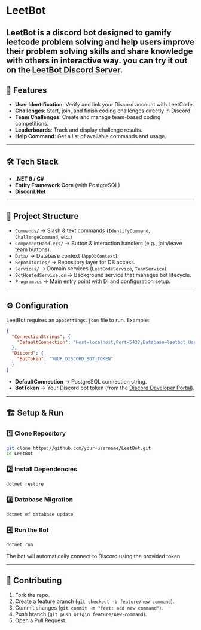 # LeetBot

LeetBot is a discord bot designed to gamify leetcode problem solving and help users improve their problem solving skills and share knowledge with others in interactive way.
you can try it out on the [LeetBot Discord Server](https://discord.gg/pVQehWMjC2).
---

## 🚀 Features

* **User Identification**: Verify and link your Discord account with LeetCode.
* **Challenges**: Start, join, and finish coding challenges directly in Discord.
* **Team Challenges**: Create and manage team-based coding competitions.
* **Leaderboards**: Track and display challenge results.
* **Help Command**: Get a list of available commands and usage.

---

## 🛠️ Tech Stack

* **.NET 9 / C#**
* **Entity Framework Core** (with PostgreSQL)
* **Discord.Net**

---

## 📂 Project Structure

* `Commands/` → Slash & text commands (`IdentifyCommand`, `ChallengeCommand`, etc.)
* `ComponentHandlers/` → Button & interaction handlers (e.g., join/leave team buttons).
* `Data/` → Database context (`AppDbContext`).
* `Repositories/` → Repository layer for DB access.
* `Services/` → Domain services (`LeetCodeService`, `TeamService`).
* `BotHostedService.cs` → Background service that manages bot lifecycle.
* `Program.cs` → Main entry point with DI and configuration setup.

---

## ⚙️ Configuration

LeetBot requires an `appsettings.json` file to run. Example:

```json
{
  "ConnectionStrings": {
    "DefaultConnection": "Host=localhost;Port=5432;Database=leetbot;Username=postgres;Password=yourpassword"
  },
  "Discord": {
    "BotToken": "YOUR_DISCORD_BOT_TOKEN"
  }
}
```

* **DefaultConnection** → PostgreSQL connection string.
* **BotToken** → Your Discord bot token (from the [Discord Developer Portal](https://discord.com/developers/applications)).

---

## 🏗️ Setup & Run

### 1️⃣ Clone Repository

```bash
git clone https://github.com/your-username/LeetBot.git
cd LeetBot
```

### 2️⃣ Install Dependencies

```bash
dotnet restore
```

### 3️⃣ Database Migration

```bash
dotnet ef database update
```

### 4️⃣ Run the Bot

```bash
dotnet run
```

The bot will automatically connect to Discord using the provided token.

---

## 🤝 Contributing

1. Fork the repo.
2. Create a feature branch (`git checkout -b feature/new-command`).
3. Commit changes (`git commit -m "feat: add new command"`).
4. Push branch (`git push origin feature/new-command`).
5. Open a Pull Request.


